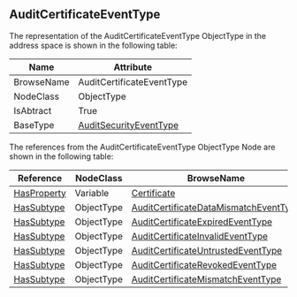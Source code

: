 <!-- objecttype -->
## AuditCertificateEventType
  
The representation of the AuditCertificateEventType ObjectType in the address space is shown in the following table:  

|Name|Attribute|
|---|---|
|BrowseName|AuditCertificateEventType|
|NodeClass|ObjectType|
|IsAbtract|True|
|BaseType|[AuditSecurityEventType](../../../Part5/ObjectTypes/AuditSecurityEventType/readme.md)|

The references from the AuditCertificateEventType ObjectType Node are shown in the following table:  

|Reference|NodeClass|BrowseName|DataType|TypeDefinition|ModellingRule|
|---|---|---|---|---|---|
|[HasProperty](../../../Part3/ReferenceTypes/HasProperty/readme.md)|Variable|[Certificate](#Certificate)|[ByteString](../../../Part3/DataTypes/ByteString/readme.md)|[PropertyType](../../Part5/VariableTypes/PropertyType/readme.md)|[Mandatory](../../Objects/Mandatory/readme.md)|
|[HasSubtype](../../../Part3/ReferenceTypes/HasSubtype/readme.md)|ObjectType|[AuditCertificateDataMismatchEventType](#AuditCertificateDataMismatchEventType)||||
|[HasSubtype](../../../Part3/ReferenceTypes/HasSubtype/readme.md)|ObjectType|[AuditCertificateExpiredEventType](#AuditCertificateExpiredEventType)||||
|[HasSubtype](../../../Part3/ReferenceTypes/HasSubtype/readme.md)|ObjectType|[AuditCertificateInvalidEventType](#AuditCertificateInvalidEventType)||||
|[HasSubtype](../../../Part3/ReferenceTypes/HasSubtype/readme.md)|ObjectType|[AuditCertificateUntrustedEventType](#AuditCertificateUntrustedEventType)||||
|[HasSubtype](../../../Part3/ReferenceTypes/HasSubtype/readme.md)|ObjectType|[AuditCertificateRevokedEventType](#AuditCertificateRevokedEventType)||||
|[HasSubtype](../../../Part3/ReferenceTypes/HasSubtype/readme.md)|ObjectType|[AuditCertificateMismatchEventType](#AuditCertificateMismatchEventType)||||


